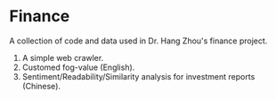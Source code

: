 # Finance
A collection of code and data used in Dr. Hang Zhou's finance project.
1. A simple web crawler.
2. Customed fog-value (English).
3. Sentiment/Readability/Similarity analysis for investment reports (Chinese). 
